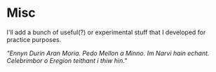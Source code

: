 # Misc

I'll add a bunch of useful(?) or experimental stuff that I developed for practice purposes.

_"Ennyn Durin Aran Moria. Pedo Mellon a Minno. Im Narvi hain echant. Celebrimbor o Eregion teithant i thiw hin."_
